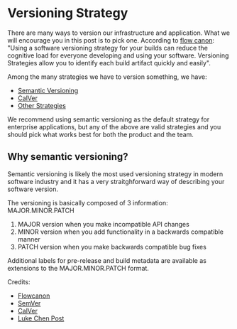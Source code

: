 # Versioning Strategy
There are many ways to version our infrastructure and application. What we will encourage you in this post is to pick one. According to [flow canon](https://flowcanon.com/software/versioning-strategy/): "Using a software versioning strategy for your builds can reduce the cognitive load for everyone developing and using your software. Versioning Strategies allow you to identify each build artifact quickly and easily".

Among the many strategies we have to version something, we have:

- [Semantic Versioning](https://semver.org/)
- [CalVer](https://calver.org/)
- [Other Strategies](https://flowcanon.com/software/versioning-strategy/)

We recommend using semantic versioning as the default strategy for enterprise applications, but any of the above are valid strategies and you should pick what works best for both the product and the team.

## Why semantic versioning?

Semantic versioning is likely the most used versioning strategy in modern software industry and it has a very straitghforward way of describing your software version.

The versioning is basically composed of 3 information: MAJOR.MINOR.PATCH

1. MAJOR version when you make incompatible API changes
2. MINOR version when you add functionality in a backwards compatible manner
3. PATCH version when you make backwards compatible bug fixes

Additional labels for pre-release and build metadata are available as extensions to the MAJOR.MINOR.PATCH format.

Credits:

- [Flowcanon](https://flowcanon.com/software/versioning-strategy/)
- [SemVer](https://semver.org/)
- [CalVer](https://calver.org/)
- [Luke Chen Post](https://nehckl0.medium.com/semver-and-calver-2-popular-software-versioning-schemes-96be80efe36)
